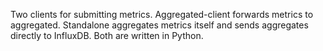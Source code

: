 Two clients for submitting metrics. Aggregated-client forwards metrics to aggregated. Standalone aggregates metrics itself and sends aggregates directly to InfluxDB. Both are written in Python.
